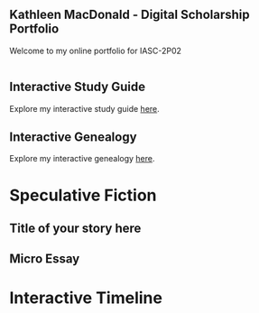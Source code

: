 ## Kathleen MacDonald - Digital Scholarship Portfolio

Welcome to my online portfolio for IASC-2P02


![]()


## Interactive Study Guide

Explore my interactive study guide [here]().

## Interactive Genealogy

Explore my interactive genealogy [here]().

# Speculative Fiction

## Title of your story here


## Micro Essay


# Interactive Timeline


